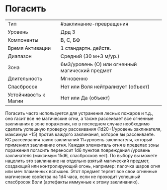 # Погасить

|                      |                                                 |
| -------------------- | ----------------------------------------------- |
| Тип                  | #заклинание-превращения                                      |
| Уровень              | Дрд 3                                           |
| Компоненты           | В, С, БФ                                        |
| Время Активации      | 1 стандартн. действ.                            |
| Диапазон             | Средний (30 м+3 м/ур.)                          |
| Зона                 | 6м3/уровень (О) или огненный магический предмет |
| Длительность         | Мгновенно                                       |
| Спасбросок           | Нет или Воля нейтрализует (объект)              |
| Устойчивость к Магии | Нет или Да (объект)                             |

 Погасить часто используется для устранения лесных пожаров и т.д., оно гасит все не магические огни, а также рассеивает все огненные заклинания в зоне поражения, но в последнем случае необходимо сделать успешную проверку рассеивания (1d20+1/уровень заклинателя, максимум +15) против каждого заклинания, которое вы рассеиваете. КС рассеивания таких заклинаний 11+уровень заклинателя, который применилл заклинание огня. Каждая элементаль огня в пределах зоны поражения погасить переносит 1d6 пунктов повреждения /уровень заклинателя (максимум 15d6, спасбросков нет). По выбору вы можете нацелить это заклинание на отдельно взятый магический предмет, создающий или контролирующий огонь, например: палочка шаров огня или меч пламенных вспышек. Этот предмет теряет все свои огненные магические свойства на 1d4 часа, если не проходит успешный спасбросок Воли (артефакты иммунные к этому заклинанию).
